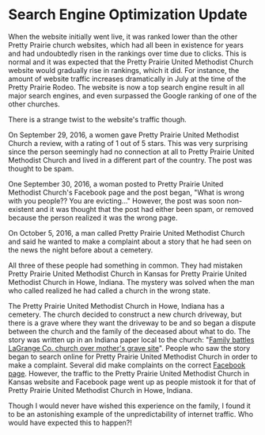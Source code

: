 # Search Engine Optimization Update

When the website initially went live, it was ranked lower than the other Pretty Prairie church websites, which had all been in existence for years and had undoubtedly risen in the rankings over time due to clicks. This is normal and it was expected that the Pretty Prairie United Methodist Church website would gradually rise in rankings, which it did. For instance, the amount of website traffic increases dramatically in July at the time of the Pretty Prairie Rodeo. The website is now a top search engine result in all major search engines, and even surpassed the Google ranking of one of the other churches. 

There is a strange twist to the website's traffic though. 

On September 29, 2016, a women gave Pretty Prairie United Methodist Church a review, with a rating of 1 out of 5 stars. This was very surprising since the person seemingly had no connection at all to Pretty Prairie United Methodist Church and lived in a different part of the country. The post was thought to be spam. 

One September 30, 2016, a woman posted to Pretty Prairie United Methodist Church's Facebook page and the post began, "What is wrong with you people?? You are evicting..." However, the post was soon non-existent and it was thought that the post had either been spam, or removed because the person realized it was the wrong page.

On October 5, 2016, a man called Pretty Prairie United Methodist Church and said he wanted to make a complaint about a story that he had seen on the news the night before about a cemetery.

All three of these people had something in common. They had mistaken Pretty Prairie United Methodist Church in Kansas for Pretty Prairie United Methodist Church in Howe, Indiana. The mystery was solved when the man who called realized he had called a church in the wrong state. 

The Pretty Prairie United Methodist Church in Howe, Indiana has a cemetery. The church decided to construct a new church driveway, but there is a grave where they want the driveway to be and so began a dispute between the church and the family of the deceased about what to do. The story was written up in an Indiana paper local to the church: "[Family battles LaGrange Co. church over mother's grave site](http://wsbt.com/news/local/dispute-over-a-grave-site-leaves-one-family-making-an-emotional-decision)". People who saw the story began to search online for Pretty Prairie United Methodist Church in order to make a complaint. Several did make complaints on the correct [Facebook page](https://www.facebook.com/Howe-and-Pretty-Prairie-United-Methodist-Churches-263760403645144/reviews). However, the traffic to the Pretty Prairie United Methodist Church in Kansas website and Facebook page went up as people mistook it for that of Pretty Prairie United Methodist Church in Howe, Indiana. 

Though I would never have wished this experience on the family, I found it to be an astonishing example of the unpredictability of internet traffic. Who would have expected this to happen?!
